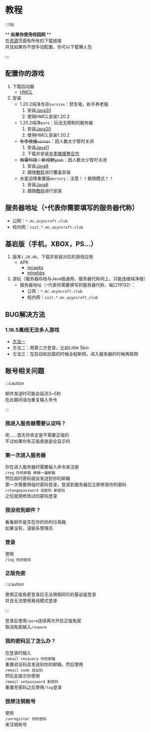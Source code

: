 # 教程

:::tip

\*\* **如果你使用校园网** \*\*  
在[资源](./资源)页面有所有的下载链接  
并且如果你不想手动配置，你可以下载懒人包

:::

## 配置你的游戏

1. 下载启动器
   + [HMCL](https://github.com/huanghongxun/HMCL/releases)
2. 安装
   + 1.20.2纯净生存`survive`：禁生电，新手养老服
     1. 安装[Java20](https://www.oracle.com/java/technologies/downloads/#java20)
     2. 使用HMCL安装1.20.2
   + 1.20.2纯净`pure`：玩法无限制的服务器
     1. 安装[Java20](https://www.oracle.com/java/technologies/downloads/#java20)
     2. 使用HMCL安装1.20.2
   + ~~冬季救援`winter`~~：因人数太少暂时关闭
     1. 安装[Java11](https://www.oracle.com/java/technologies/downloads/#java11)
     2. 下载并安装[冬季救援整合包](https://www.curseforge.com/minecraft/modpacks/the-winter-rescue)
   + ~~格雷科技：新视野`gtnh`~~：因人数太少暂时关闭
     1. 安装[Java8](https://www.oracle.com/java/technologies/downloads/#java8)
     2. 跟随[教程](https://gtnh.huijiwiki.com/p/371)进行覆盖安装
   + 水星迫降重置版`mercury`：注意！！极限模式！！
     1. 安装[Java8](https://www.oracle.com/java/technologies/downloads/#java8)
     2. 跟随[教程](https://docs.qq.com/doc/DYlB5WExYb0N1S2tK)进行安装

## 服务器地址（`*`代表你需要填写的服务器代称）

+ 公网：`*.mc.asyncraft.club`
+ 校内网：`cuit.*.mc.asyncraft.club`

## 基岩版（手机，XBOX，PS...）

1. 版本`1.20.40`，下载并安装对应的游戏应用
   + APK
      + [mcapks](https://mcapks.net)
      + [minebbs](https://mc.minebbs.com)
2. 游玩（服务器存档与Java版通用，服务器代称同上，只能连接纯净服）
   + 服务器地址（`*`代表你需要填写的服务器代称，端口19132）：
      + 公网：`*.mc.asyncraft.club`
      + 校内网：`cuit.*.mc.asyncraft.club`

## BUG解决方法

### 1.16.5离线无法多人游戏

+ [方法一](https://www.bilibili.com/read/cv24474600/)
+ 方法二：用第三方登录，比如Little Skin
+ 方法三：在启动和加载的时候全程断网，进入服务器的时候再联网

## 账号相关问题

:::caution

邮件发送时可能会延迟3~5秒  
在此期间请勿重复输入命令

:::

### 我进入服务器需要认证吗？

呃……首先你肯定是不需要正版的  
不过如果你有正版皮肤是会显示的  

### 第一次进入服务器

你在进入服务器时需要输入命令来注册  
`/reg 你的邮箱 再输一遍邮箱`  
然后临时密码就会发送到你的邮箱  
第一次需要用临时密码登录，登录到服务器后立即修改你的密码  
`/changepassword 旧密码 新密码`  
之后就用修改过的密码登录

### 我没收到邮件？

看看邮件是否在你的你的垃圾箱  
如果没有，请联系管理员

### 登录

使用  
`/log 你的密码`

### 正版免密

:::caution

使用正版免密登录后无法用相同ID的基岩版登录  
并且无法使用离线模式登录

:::

登录后使用`/perm`连续两次开启正版免密  
取消免密输入`/unperm`

### 我的密码忘了怎么办？

在登录时输入  
`/email recovery 你的邮箱`  
重置验证码会发送到你的邮箱，然后使用  
`/email code 验证码`  
然后会提示你使用  
`/email setpassword 新密码`  
重置完密码之后使用`/log`登录

### 我想注销账号

使用  
`/unregister 你的密码`  
来注销账号
